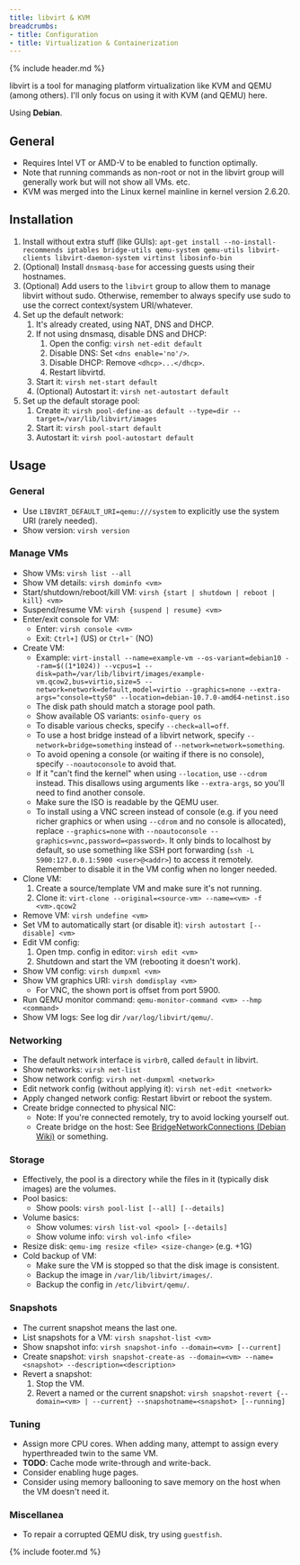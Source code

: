 ```yaml
---
title: libvirt & KVM
breadcrumbs:
- title: Configuration
- title: Virtualization & Containerization
---
```

{% include header.md %}

libvirt is a tool for managing platform virtualization like KVM and QEMU (among others).
I'll only focus on using it with KVM (and QEMU) here.

Using **Debian**.

## General

- Requires Intel VT or AMD-V to be enabled to function optimally.
- Note that running commands as non-root or not in the libvirt group will generally work but will not show all VMs. etc.
- KVM was merged into the Linux kernel mainline in kernel version 2.6.20.

## Installation

1. Install without extra stuff (like GUIs): `apt-get install --no-install-recommends iptables bridge-utils qemu-system qemu-utils libvirt-clients libvirt-daemon-system virtinst libosinfo-bin`
1. (Optional) Install `dnsmasq-base` for accessing guests using their hostnames.
1. (Optional) Add users to the `libvirt` group to allow them to manage libvirt without sudo. Otherwise, remember to always specify use sudo to use the correct context/system URI/whatever.
1. Set up the default network:
    1. It's already created, using NAT, DNS and DHCP.
    1. If not using dnsmasq, disable DNS and DHCP:
        1. Open the config: `virsh net-edit default`
        1. Disable DNS: Set `<dns enable='no'/>`.
        1. Disable DHCP: Remove `<dhcp>...</dhcp>`.
        1. Restart libvirtd.
    1. Start it: `virsh net-start default`
    1. (Optional) Autostart it: `virsh net-autostart default`
1. Set up the default storage pool:
    1. Create it: `virsh pool-define-as default --type=dir --target=/var/lib/libvirt/images`
    1. Start it: `virsh pool-start default`
    1. Autostart it: `virsh pool-autostart default`

## Usage

### General

- Use `LIBVIRT_DEFAULT_URI=qemu:///system` to explicitly use the system URI (rarely needed).
- Show version: `virsh version`

### Manage VMs

- Show VMs: `virsh list --all`
- Show VM details: `virsh dominfo <vm>`
- Start/shutdown/reboot/kill VM: `virsh {start | shutdown | reboot | kill} <vm>`
- Suspend/resume VM: `virsh {suspend | resume} <vm>`
- Enter/exit console for VM:
    - Enter: `virsh console <vm>`
    - Exit: `Ctrl+]` (US) or `Ctrl+¨` (NO)
- Create VM:
    - Example: `virt-install --name=example-vm --os-variant=debian10 --ram=$((1*1024)) --vcpus=1 --disk=path=/var/lib/libvirt/images/example-vm.qcow2,bus=virtio,size=5 --network=network=default,model=virtio --graphics=none --extra-args="console=ttyS0" --location=debian-10.7.0-amd64-netinst.iso`
    - The disk path should match a storage pool path.
    - Show available OS variants: `osinfo-query os`
    - To disable various checks, specify `--check=all=off`.
    - To use a host bridge instead of a libvirt network, specify `--network=bridge=something` instead of `--network=network=something`.
    - To avoid opening a console (or waiting if there is no console), specify `--noautoconsole` to avoid that.
    - If it "can't find the kernel" when using `--location`, use `--cdrom` instead. This disallows using arguments like `--extra-args`, so you'll need to find another console.
    - Make sure the ISO is readable by the QEMU user.
    - To install using a VNC screen instead of console (e.g. if you need richer graphics or when using `--cdrom` and no console is allocated), replace `--graphics=none` with `--noautoconsole --graphics=vnc,password=<password>`. It only binds to localhost by default, so use something like SSH port forwarding (`ssh -L 5900:127.0.0.1:5900 <user>@<addr>`) to access it remotely. Remember to disable it in the VM config when no longer needed.
- Clone VM:
    1. Create a source/template VM and make sure it's not running.
    1. Clone it: `virt-clone --original=<source-vm> --name=<vm> -f <vm>.qcow2`
- Remove VM: `virsh undefine <vm>`
- Set VM to automatically start (or disable it): `virsh autostart [--disable] <vm>`
- Edit VM config:
    1. Open tmp. config in editor: `virsh edit <vm>`
    1. Shutdown and start the VM (rebooting it doesn't work).
- Show VM config: `virsh dumpxml <vm>`
- Show VM graphics URI: `virsh domdisplay <vm>`
    - For VNC, the shown port is offset from port 5900.
- Run QEMU monitor command: `qemu-monitor-command <vm> --hmp <command>`
- Show VM logs: See log dir `/var/log/libvirt/qemu/`.

### Networking

- The default network interface is `virbr0`, called `default` in libvirt.
- Show networks: `virsh net-list`
- Show network config: `virsh net-dumpxml <network>`
- Edit network config (without applying it): `virsh net-edit <network>`
- Apply changed network config: Restart libvirt or reboot the system.
- Create bridge connected to physical NIC:
    - Note: If you're connected remotely, try to avoid locking yourself out.
    - Create bridge on the host: See [BridgeNetworkConnections (Debian Wiki)](https://wiki.debian.org/BridgeNetworkConnections) or something.

### Storage

- Effectively, the pool is a directory while the files in it (typically disk images) are the volumes.
- Pool basics:
    - Show pools: `virsh pool-list [--all] [--details]`
- Volume basics:
    - Show volumes: `virsh list-vol <pool> [--details]`
    - Show volume info: `virsh vol-info <file>`
- Resize disk: `qemu-img resize <file> <size-change>` (e.g. +1G)
- Cold backup of VM:
    - Make sure the VM is stopped so that the disk image is consistent.
    - Backup the image in `/var/lib/libvirt/images/`.
    - Backup the config in `/etc/libvirt/qemu/`.

### Snapshots

- The current snapshot means the last one.
- List snapshots for a VM: `virsh snapshot-list <vm>`
- Show snapshot info: `virsh snapshot-info --domain=<vm> [--current]`
- Create snapshot: `virsh snapshot-create-as --domain=<vm> --name=<snapshot> --description=<description>`
- Revert a snapshot:
    1. Stop the VM.
    1. Revert a named or the current snapshot: `virsh snapshot-revert {--domain=<vm> | --current} --snapshotname=<snapshot> [--running]`

### Tuning

- Assign more CPU cores. When adding many, attempt to assign every hyperthreaded twin to the same VM.
- **TODO**: Cache mode write-through and write-back.
- Consider enabling huge pages.
- Consider using memory ballooning to save memory on the host when the VM doesn't need it.

### Miscellanea

- To repair a corrupted QEMU disk, try using `guestfish`.

{% include footer.md %}
